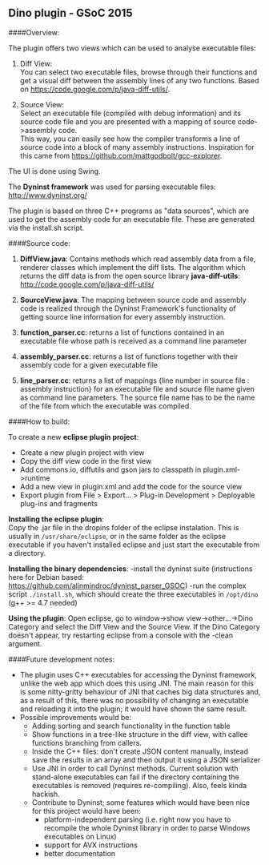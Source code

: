## Dino plugin - GSoC 2015

####Overview:  

The plugin offers two views which can be used to analyse executable files:

1. Diff View:  
You can select two executable files, browse through their functions and get a
visual diff between the assembly lines of any two functions. Based on https://code.google.com/p/java-diff-utils/.

2. Source View:  
Select an executable file (compiled with debug information) and its source code
file and you are presented with a mapping of source code->assembly code.  
This way, you can easily see how the compiler transforms a line of source code into a
block of many assembly instructions. Inspiration for this came from https://github.com/mattgodbolt/gcc-explorer.

The UI is done using Swing.

The **Dyninst framework** was used for parsing executable files: http://www.dyninst.org/

The plugin is based on three C++ programs as "data sources", which are used to get the
assembly code for an executable file. These are generated via the install.sh script.

####Source code:  

1. **DiffView.java**: Contains methods which read assembly data from a file, renderer classes
which implement the diff lists. The algorithm which returns the diff data is from the open
source library **java-diff-utils**: http://code.google.com/p/java-diff-utils/

2. **SourceView.java**: The mapping between source code and assembly code is realized through
the Dyninst Framework's functionality of getting source line information for every assembly
instruction.

3. **function_parser.cc**: returns a list of functions contained in an executable file whose
path is received as a command line parameter

4. **assembly_parser.cc**: returns a list of functions together with their assembly code for
a given executable file

5. **line_parser.cc**: returns a list of mappings {line number in source file : assembly instruction}
for an executable file and source file name given as command line parameters. The source file name
has to be the name of the file from which the executable was compiled.

####How to build: 

To create a new **eclipse plugin project**:  
* Create a new plugin project with view
* Copy the diff view code in the first view
* Add commons.io, diffutils and gson jars to classpath in plugin.xml->runtime
* Add a new view in plugin.xml and add the code for the source view
* Export plugin from File > Export... > Plug-in Development > Deployable plug-ins and fragments

**Installing the eclipse plugin**:  
Copy the .jar file in the dropins folder of the eclipse instalation. This is
usually in ```/usr/share/eclipse```, or in the same folder as the eclipse executable
if you haven't installed eclipse and just start the executable from a directory.

**Installing the binary dependencies**:
-install the dyninst suite (instructions here for Debian based:
https://github.com/alinmindroc/dyninst_parser_GSOC)
-run the complex script ```./install.sh```, which should create the three executables
in ```/opt/dino``` (g++ >= 4.7 needed)

**Using the plugin**:
Open eclipse, go to window->show view->other...->Dino Category and select the
Diff View and the Source View.
If the Dino Category doesn't appear, try restarting eclipse from a
console with the -clean argument.

####Future development notes:
* The plugin uses C++ executables for accessing the Dyninst framework, unlike the web app which does this using JNI.
The main reason for this is some nitty-gritty behaviour of JNI that caches big data structures and, as a result of
this, there was no possibility of changing an executable and reloading it into the plugin; it would have shown the
same result.
* Possible improvements would be:
  * Adding sorting and search functionality in the function table
  * Show functions in a tree-like structure in the diff view, with callee functions branching from callers.
  * Inside the C++ files: don't create JSON content manually, instead save the results in an array and then output it 
using a JSON serializer 
  * Use JNI in order to call Dyninst methods. Current solution with stand-alone executables can fail if the directory containing the executables is removed (requires re-compiling). Also, feels kinda hackish.
  * Contribute to Dyninst; some features which would have been nice for this project would have been:
    * platform-independent parsing (i.e. right now you have to recompile the whole Dyninst library in order to parse Windows executables on Linux)
    * support for AVX instructions
    * better documentation



